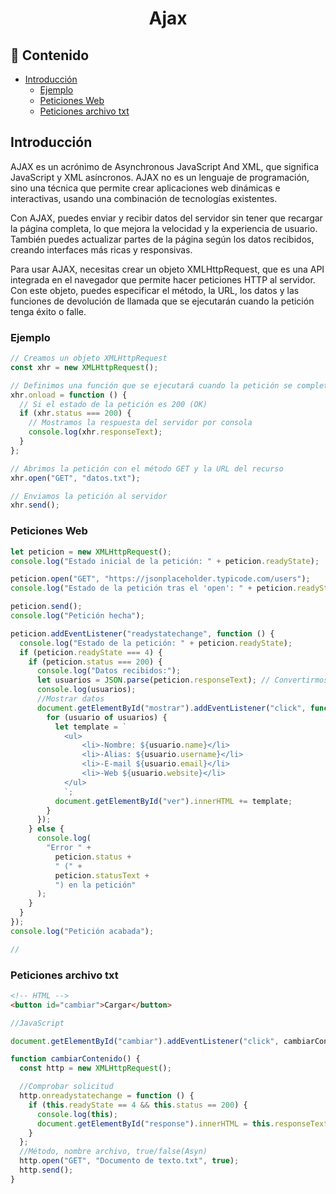 <h1 align="center">Ajax</h1>

<h2>📑 Contenido</h2>

- [Introducción](#introducción)
  - [Ejemplo](#ejemplo)
  - [Peticiones Web](#peticiones-web)
  - [Peticiones archivo txt](#peticiones-archivo-txt)

## Introducción

AJAX es un acrónimo de Asynchronous JavaScript And XML, que significa JavaScript y XML asíncronos. AJAX no es un lenguaje de programación, sino una técnica que permite crear aplicaciones web dinámicas e interactivas, usando una combinación de tecnologías existentes.

Con AJAX, puedes enviar y recibir datos del servidor sin tener que recargar la página completa, lo que mejora la velocidad y la experiencia de usuario. También puedes actualizar partes de la página según los datos recibidos, creando interfaces más ricas y responsivas.

Para usar AJAX, necesitas crear un objeto XMLHttpRequest, que es una API integrada en el navegador que permite hacer peticiones HTTP al servidor. Con este objeto, puedes especificar el método, la URL, los datos y las funciones de devolución de llamada que se ejecutarán cuando la petición tenga éxito o falle.

### Ejemplo

```js
// Creamos un objeto XMLHttpRequest
const xhr = new XMLHttpRequest();

// Definimos una función que se ejecutará cuando la petición se complete
xhr.onload = function () {
  // Si el estado de la petición es 200 (OK)
  if (xhr.status === 200) {
    // Mostramos la respuesta del servidor por consola
    console.log(xhr.responseText);
  }
};

// Abrimos la petición con el método GET y la URL del recurso
xhr.open("GET", "datos.txt");

// Enviamos la petición al servidor
xhr.send();
```

### Peticiones Web

```js
let peticion = new XMLHttpRequest();
console.log("Estado inicial de la petición: " + peticion.readyState);

peticion.open("GET", "https://jsonplaceholder.typicode.com/users");
console.log("Estado de la petición tras el 'open': " + peticion.readyState);

peticion.send();
console.log("Petición hecha");

peticion.addEventListener("readystatechange", function () {
  console.log("Estado de la petición: " + peticion.readyState);
  if (peticion.readyState === 4) {
    if (peticion.status === 200) {
      console.log("Datos recibidos:");
      let usuarios = JSON.parse(peticion.responseText); // Convertirmos los datos JSON a un objeto
      console.log(usuarios);
      //Mostrar datos
      document.getElementById("mostrar").addEventListener("click", function () {
        for (usuario of usuarios) {
          let template = `
            <ul>
                <li>-Nombre: ${usuario.name}</li>
                <li>-Alias: ${usuario.username}</li>
                <li>-E-mail ${usuario.email}</li>
                <li>-Web ${usuario.website}</li>
            </ul>
            `;
          document.getElementById("ver").innerHTML += template;
        }
      });
    } else {
      console.log(
        "Error " +
          peticion.status +
          " (" +
          peticion.statusText +
          ") en la petición"
      );
    }
  }
});
console.log("Petición acabada");

//
```

### Peticiones archivo txt

```html
<!-- HTML -->
<button id="cambiar">Cargar</button>
```

```js
//JavaScript

document.getElementById("cambiar").addEventListener("click", cambiarContenido);

function cambiarContenido() {
  const http = new XMLHttpRequest();

  //Comprobar solicitud
  http.onreadystatechange = function () {
    if (this.readyState == 4 && this.status == 200) {
      console.log(this);
      document.getElementById("response").innerHTML = this.responseText;
    }
  };
  //Método, nombre archivo, true/false(Asyn)
  http.open("GET", "Documento de texto.txt", true);
  http.send();
}
```
